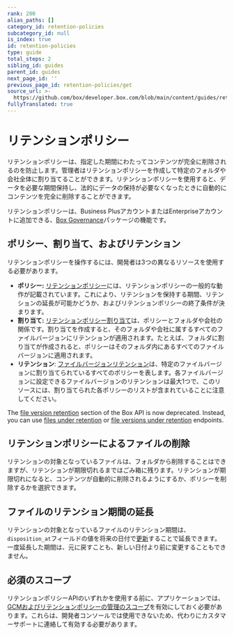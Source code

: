 ```yaml
---
rank: 200
alias_paths: []
category_id: retention-policies
subcategory_id: null
is_index: true
id: retention-policies
type: guide
total_steps: 2
sibling_id: guides
parent_id: guides
next_page_id: ''
previous_page_id: retention-policies/get
source_url: >-
  https://github.com/box/developer.box.com/blob/main/content/guides/retention-policies/index.md
fullyTranslated: true
---
```

# リテンションポリシー

リテンションポリシーは、指定した期間にわたってコンテンツが完全に削除されるのを防止します。管理者はリテンションポリシーを作成して特定のフォルダや会社全体に割り当てることができます。リテンションポリシーを使用すると、データを必要な期間保持し、法的にデータの保持が必要なくなったときに自動的にコンテンツを完全に削除することができます。

<Message>

リテンションポリシーは、Business PlusアカウントまたはEnterpriseアカウントに追加できる、[Box Governance][governance]パッケージの機能です。

</Message>

## ポリシー、割り当て、およびリテンション

リテンションポリシーを操作するには、開発者は3つの異なるリソースを使用する必要があります。

* **ポリシー:** [リテンションポリシー][policy]には、リテンションポリシーの一般的な動作が記載されています。これにより、リテンションを保持する期間、リテンションの延長が可能かどうか、およびリテンションポリシーの終了条件が決まります。
* **割り当て:** [リテンションポリシー割り当て][assignment]は、ポリシーとフォルダや会社の関係です。割り当てを作成すると、そのフォルダや会社に属するすべてのファイルバージョンにリテンションが適用されます。たとえば、フォルダに割り当てが作成されると、ポリシーはそのフォルダ内にあるすべてのファイルバージョンに適用されます。
* **リテンション**: [ファイルバージョンリテンション][retention]は、特定のファイルバージョンに割り当てられているすべてのポリシーを表します。各ファイルバージョンに設定できるファイルバージョンのリテンションは最大1つで、このリソースには、割り当てられた各ポリシーのリストが含まれていることに注意してください。

<Message type="warning">

The [file version retention][retention] section of the Box API is now deprecated. Instead, you can use [files under retention][files-under] or [file versions under retention][file-versions-under] endpoints.

</Message>

## リテンションポリシーによるファイルの削除

リテンションの対象となっているファイルは、フォルダから削除することはできますが、リテンションが期限切れるまではごみ箱に残ります。リテンションが期限切れになると、コンテンツが自動的に削除されるようにするか、ポリシーを削除するかを選択できます。

## ファイルのリテンション期間の延長

リテンションの対象となっているファイルのリテンション期間は、`disposition_at`フィールドの値を将来の日付で[更新][extend-retention]することで延長できます。一度延長した期間は、元に戻すことも、新しい日付より前に変更することもできません。

## 必須のスコープ

リテンションポリシーAPIのいずれかを使用する前に、アプリケーションでは、[GCMおよびリテンションポリシーの管理のスコープ][scopes]を有効にしておく必要があります。これらは、開発者コンソールでは使用できないため、代わりにカスタマーサポートに連絡して有効する必要があります。

[scopes]: g://api-calls/permissions-and-errors/scopes

[policy]: r://retention_policy

[assignment]: r://retention_policy_assignment

[retention]: r://file_version_retention

[governance]: https://www.box.com/security/governance-and-compliance

[files-under]: e://get-retention-policy-assignments-id-files-under-retention

[file-versions-under]: e://get-retention-policy-assignments-id-file-versions-under-retention

[extend-retention]: e://put-files-id/#param-disposition_at
